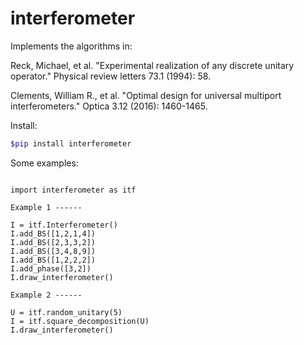 # interferometer

Implements the algorithms in:

Reck, Michael, et al. "Experimental realization of any discrete unitary operator." Physical review letters 73.1 (1994): 58.

Clements, William R., et al. "Optimal design for universal multiport interferometers." Optica 3.12 (2016): 1460-1465.

Install:
```bash
$pip install interferometer
```
Some examples:
```

import interferometer as itf

Example 1 ------

I = itf.Interferometer()
I.add_BS([1,2,1,4])
I.add_BS([2,3,3,2])
I.add_BS([3,4,8,9])
I.add_BS([1,2,2,2])
I.add_phase([3,2])
I.draw_interferometer()

Example 2 ------

U = itf.random_unitary(5)
I = itf.square_decomposition(U)
I.draw_interferometer()
```